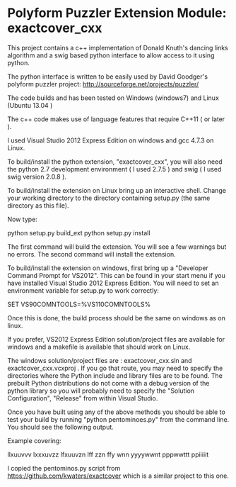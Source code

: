 # Polyform Puzzler Extension Module: exactcover_cxx 

This project contains a c++ implementation of Donald Knuth's dancing links 
algorithm and a swig based python interface to allow access to it using python.

The python interface is written to be easily used by David Goodger's polyform
puzzler project: http://sourceforge.net/projects/puzzler/

The code builds and has been tested on Windows (windows7) and Linux (Ubuntu 
13.04 )

The c++ code makes use of language features that require C++11 ( or later ).

I used Visual Studio 2012 Express Edition on windows and gcc 4.7.3 on Linux.

To build/install the python extension, "exactcover_cxx", you will also need 
the python 2.7 development environment ( I used 2.7.5 ) and swig ( I used 
swig version 2.0.8 ).

To build/install the extension on Linux bring up an interactive shell.
Change your working directory to the directory containing setup.py 
(the same directory as this file).  

Now type:

python setup.py build_ext
python setup.py install

The first command will build the extension.  You will see a few warnings but no errors.  The second command will install the extension.

To build/install the extension on windows, first bring up a "Developer 
Command Prompt for VS2012". This can be found in your start menu if you 
have installed Visual Studio 2012 Express Edition.  You will need to set an 
environment variable for setup.py to work correctly:

SET VS90COMNTOOLS=%VS110COMNTOOLS% 

Once this is done, the build process should be the same on windows as on linux.

If you prefer, VS2012 Express Edition solution/project files are available for
windows and a makefile is available that should work on Linux.

The windows solution/project files are : exactcover_cxx.sln and 
exactcover_cxx.vcxproj .   If you go that route, you may need to 
specify the directories where the Python include and library files 
are to be found.  The prebuilt Python distributions do not come with
a debug version of the python library so you will probably need to specify 
the "Solution Configuration", "Release" from within Visual Studio.

Once you have built using any of the above methods you should be able to test
your build by running "python pentominoes.py" from the command line. You
should see the following output.

Example covering:

llxuuvvv
lxxxuvzz
lfxuuvzn
lff  zzn
ffy  wnn
yyyywwnt
pppwwttt
ppiiiiit

I copied the pentominos.py script from https://github.com/kwaters/exactcover
which is a similar project to this one.
